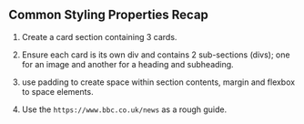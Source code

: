 ## Common Styling Properties Recap

1. Create a card section containing 3 cards.

2. Ensure each card is its own div and contains 2 sub-sections (divs); one for an image and another for a heading and subheading.

3. use padding to create space within section contents, margin and flexbox to space elements.

4. Use the `https://www.bbc.co.uk/news` as a rough guide.